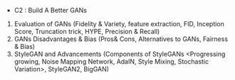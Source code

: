 - C2 : Build A Better GANs
1. Evaluation of GANs (Fidelity & Variety, feature extraction, FID, Inception Score, Truncation trick, HYPE, Precision & Recall)
2. GANs Disadvantages & Bias (Pros& Cons, Alternatives to GANs, Fairness & Bias)
3. StyleGAN and Advancements (Components of StyleGANs <Progressing growing, Noise Mapping Network, AdaIN, Style Mixing, Stochastic Variation>, StyleGAN2, BigGAN)
